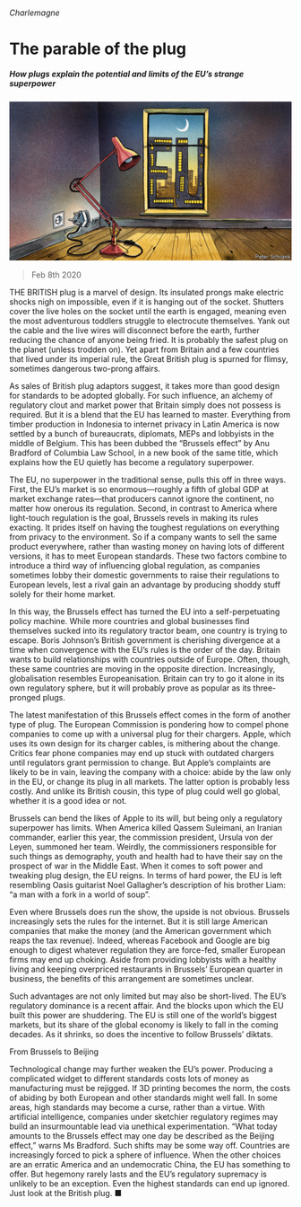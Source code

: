 ###### Charlemagne

# The parable of the plug 

##### How plugs explain the potential and limits of the EU’s strange superpower 

![image](images/20200208_EUD000_0.jpg) 

> Feb 8th 2020 

THE BRITISH plug is a marvel of design. Its insulated prongs make electric shocks nigh on impossible, even if it is hanging out of the socket. Shutters cover the live holes on the socket until the earth is engaged, meaning even the most adventurous toddlers struggle to electrocute themselves. Yank out the cable and the live wires will disconnect before the earth, further reducing the chance of anyone being fried. It is probably the safest plug on the planet (unless trodden on). Yet apart from Britain and a few countries that lived under its imperial rule, the Great British plug is spurned for flimsy, sometimes dangerous two-prong affairs.

As sales of British plug adaptors suggest, it takes more than good design for standards to be adopted globally. For such influence, an alchemy of regulatory clout and market power that Britain simply does not possess is required. But it is a blend that the EU has learned to master. Everything from timber production in Indonesia to internet privacy in Latin America is now settled by a bunch of bureaucrats, diplomats, MEPs and lobbyists in the middle of Belgium. This has been dubbed the “Brussels effect” by Anu Bradford of Columbia Law School, in a new book of the same title, which explains how the EU quietly has become a regulatory superpower.


The EU, no superpower in the traditional sense, pulls this off in three ways. First, the EU’s market is so enormous—roughly a fifth of global GDP at market exchange rates—that producers cannot ignore the continent, no matter how onerous its regulation. Second, in contrast to America where light-touch regulation is the goal, Brussels revels in making its rules exacting. It prides itself on having the toughest regulations on everything from privacy to the environment. So if a company wants to sell the same product everywhere, rather than wasting money on having lots of different versions, it has to meet European standards. These two factors combine to introduce a third way of influencing global regulation, as companies sometimes lobby their domestic governments to raise their regulations to European levels, lest a rival gain an advantage by producing shoddy stuff solely for their home market.

In this way, the Brussels effect has turned the EU into a self-perpetuating policy machine. While more countries and global businesses find themselves sucked into its regulatory tractor beam, one country is trying to escape. Boris Johnson’s British government is cherishing divergence at a time when convergence with the EU’s rules is the order of the day. Britain wants to build relationships with countries outside of Europe. Often, though, these same countries are moving in the opposite direction. Increasingly, globalisation resembles Europeanisation. Britain can try to go it alone in its own regulatory sphere, but it will probably prove as popular as its three-pronged plugs.

The latest manifestation of this Brussels effect comes in the form of another type of plug. The European Commission is pondering how to compel phone companies to come up with a universal plug for their chargers. Apple, which uses its own design for its charger cables, is mithering about the change. Critics fear phone companies may end up stuck with outdated chargers until regulators grant permission to change. But Apple’s complaints are likely to be in vain, leaving the company with a choice: abide by the law only in the EU, or change its plug in all markets. The latter option is probably less costly. And unlike its British cousin, this type of plug could well go global, whether it is a good idea or not.

Brussels can bend the likes of Apple to its will, but being only a regulatory superpower has limits. When America killed Qassem Suleimani, an Iranian commander, earlier this year, the commission president, Ursula von der Leyen, summoned her team. Weirdly, the commissioners responsible for such things as demography, youth and health had to have their say on the prospect of war in the Middle East. When it comes to soft power and tweaking plug design, the EU reigns. In terms of hard power, the EU is left resembling Oasis guitarist Noel Gallagher’s description of his brother Liam: “a man with a fork in a world of soup”.

Even where Brussels does run the show, the upside is not obvious. Brussels increasingly sets the rules for the internet. But it is still large American companies that make the money (and the American government which reaps the tax revenue). Indeed, whereas Facebook and Google are big enough to digest whatever regulation they are force-fed, smaller European firms may end up choking. Aside from providing lobbyists with a healthy living and keeping overpriced restaurants in Brussels’ European quarter in business, the benefits of this arrangement are sometimes unclear.

Such advantages are not only limited but may also be short-lived. The EU’s regulatory dominance is a recent affair. And the blocks upon which the EU built this power are shuddering. The EU is still one of the world’s biggest markets, but its share of the global economy is likely to fall in the coming decades. As it shrinks, so does the incentive to follow Brussels’ diktats.

From Brussels to Beijing

Technological change may further weaken the EU’s power. Producing a complicated widget to different standards costs lots of money as manufacturing must be rejigged. If 3D printing becomes the norm, the costs of abiding by both European and other standards might well fall. In some areas, high standards may become a curse, rather than a virtue. With artificial intelligence, companies under sketchier regulatory regimes may build an insurmountable lead via unethical experimentation. “What today amounts to the Brussels effect may one day be described as the Beijing effect,” warns Ms Bradford. Such shifts may be some way off. Countries are increasingly forced to pick a sphere of influence. When the other choices are an erratic America and an undemocratic China, the EU has something to offer. But hegemony rarely lasts and the EU’s regulatory supremacy is unlikely to be an exception. Even the highest standards can end up ignored. Just look at the British plug. ■

